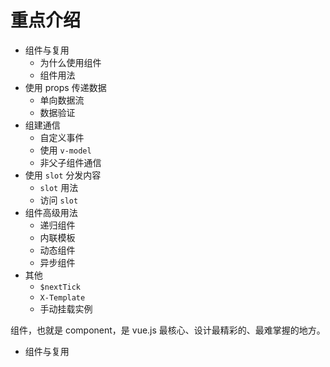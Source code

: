 # 重点介绍

- 组件与复用
  - 为什么使用组件
  - 组件用法
- 使用 props 传递数据
  - 单向数据流
  - 数据验证
- 组建通信
  - 自定义事件
  - 使用 `v-model`
  - 非父子组件通信
- 使用 `slot` 分发内容
  - `slot` 用法
  - 访问 `slot`
- 组件高级用法
  - 递归组件
  - 内联模板
  - 动态组件
  - 异步组件
- 其他
  - `$nextTick`
  - `X-Template`
  - 手动挂载实例





组件，也就是 component，是 vue.js 最核心、设计最精彩的、最难掌握的地方。

- 组件与复用